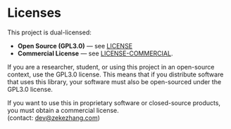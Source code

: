 # Licenses
This project is dual-licensed:

- **Open Source (GPL3.0)** — see [LICENSE](https://github.com/sean1832/ZLab.Discrete/blob/main/LICENSE)
- **Commercial License** — see [LICENSE-COMMERCIAL](https://github.com/sean1832/ZLab.Discrete/blob/main/LICENSE-COMMERCIAL).

If you are a researcher, student, or using this project in an open-source context, use the GPL3.0 license.
This means that if you distribute software that uses this library, your software must also be open-sourced under the GPL3.0 license.

If you want to use this in proprietary software or closed-source products, you must obtain a commercial license.  
(contact: dev@zekezhang.com)